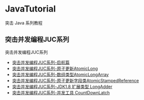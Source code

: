 # JavaTutorial
突击 Java 系列教程
## 突击并发编程JUC系列
突击并发编程JUC系列
- [突击并发编程JUC系列-启航篇](https://mp.weixin.qq.com/s/hT7uUNoNULg7nng5ORVcTg)
- [突击并发编程JUC系列-原子更新AtomicLong](https://mp.weixin.qq.com/s/PnnRmNMvtKe1hGrRXJfx4g)
- [突击并发编程JUC系列-数组类型AtomicLongArray](https://mp.weixin.qq.com/s/GEw2yZ2ssJsTpsCVilMLRA)
- [突击并发编程JUC系列-原子更新字段类AtomicStampedReference](https://mp.weixin.qq.com/s/sqqK0B2GH2zBNWCoz48mOw)
- [突击并发编程JUC系列-JDK1.8 扩展类型 LongAdder](https://mp.weixin.qq.com/s/5hDtf7siTCX3QPEAsbNPCA)
- [突击并发编程JUC系列-并发工具 CountDownLatch](https://mp.weixin.qq.com/s/unPaVioEQIcW1Co1uyUpCg)